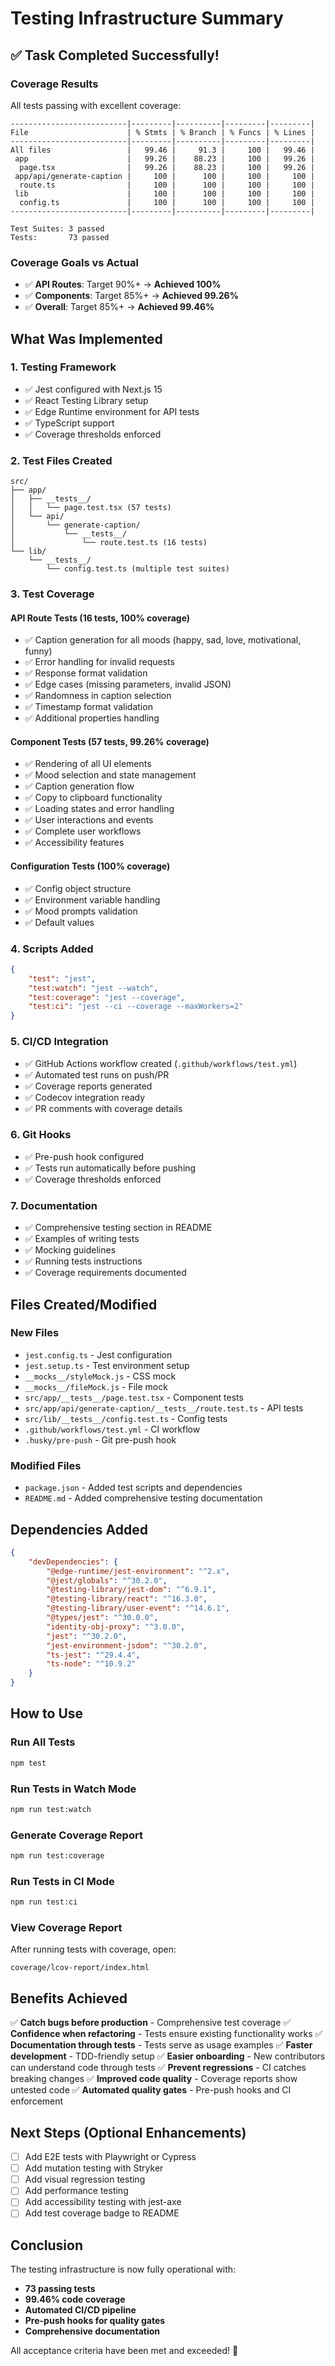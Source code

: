 # Testing Infrastructure Summary

## ✅ Task Completed Successfully!

### Coverage Results

All tests passing with excellent coverage:

```
--------------------------|---------|----------|---------|---------|
File                      | % Stmts | % Branch | % Funcs | % Lines |
--------------------------|---------|----------|---------|---------|
All files                 |   99.46 |     91.3 |     100 |   99.46 |
 app                      |   99.26 |    88.23 |     100 |   99.26 |
  page.tsx                |   99.26 |    88.23 |     100 |   99.26 |
 app/api/generate-caption |     100 |      100 |     100 |     100 |
  route.ts                |     100 |      100 |     100 |     100 |
 lib                      |     100 |      100 |     100 |     100 |
  config.ts               |     100 |      100 |     100 |     100 |
--------------------------|---------|----------|---------|---------|

Test Suites: 3 passed
Tests:       73 passed
```

### Coverage Goals vs Actual

-   ✅ **API Routes**: Target 90%+ → **Achieved 100%**
-   ✅ **Components**: Target 85%+ → **Achieved 99.26%**
-   ✅ **Overall**: Target 85%+ → **Achieved 99.46%**

## What Was Implemented

### 1. Testing Framework

-   ✅ Jest configured with Next.js 15
-   ✅ React Testing Library setup
-   ✅ Edge Runtime environment for API tests
-   ✅ TypeScript support
-   ✅ Coverage thresholds enforced

### 2. Test Files Created

```
src/
├── app/
│   ├── __tests__/
│   │   └── page.test.tsx (57 tests)
│   └── api/
│       └── generate-caption/
│           └── __tests__/
│               └── route.test.ts (16 tests)
└── lib/
    └── __tests__/
        └── config.test.ts (multiple test suites)
```

### 3. Test Coverage

#### API Route Tests (16 tests, 100% coverage)

-   ✅ Caption generation for all moods (happy, sad, love, motivational, funny)
-   ✅ Error handling for invalid requests
-   ✅ Response format validation
-   ✅ Edge cases (missing parameters, invalid JSON)
-   ✅ Randomness in caption selection
-   ✅ Timestamp format validation
-   ✅ Additional properties handling

#### Component Tests (57 tests, 99.26% coverage)

-   ✅ Rendering of all UI elements
-   ✅ Mood selection and state management
-   ✅ Caption generation flow
-   ✅ Copy to clipboard functionality
-   ✅ Loading states and error handling
-   ✅ User interactions and events
-   ✅ Complete user workflows
-   ✅ Accessibility features

#### Configuration Tests (100% coverage)

-   ✅ Config object structure
-   ✅ Environment variable handling
-   ✅ Mood prompts validation
-   ✅ Default values

### 4. Scripts Added

```json
{
    "test": "jest",
    "test:watch": "jest --watch",
    "test:coverage": "jest --coverage",
    "test:ci": "jest --ci --coverage --maxWorkers=2"
}
```

### 5. CI/CD Integration

-   ✅ GitHub Actions workflow created (`.github/workflows/test.yml`)
-   ✅ Automated test runs on push/PR
-   ✅ Coverage reports generated
-   ✅ Codecov integration ready
-   ✅ PR comments with coverage details

### 6. Git Hooks

-   ✅ Pre-push hook configured
-   ✅ Tests run automatically before pushing
-   ✅ Coverage thresholds enforced

### 7. Documentation

-   ✅ Comprehensive testing section in README
-   ✅ Examples of writing tests
-   ✅ Mocking guidelines
-   ✅ Running tests instructions
-   ✅ Coverage requirements documented

## Files Created/Modified

### New Files

-   `jest.config.ts` - Jest configuration
-   `jest.setup.ts` - Test environment setup
-   `__mocks__/styleMock.js` - CSS mock
-   `__mocks__/fileMock.js` - File mock
-   `src/app/__tests__/page.test.tsx` - Component tests
-   `src/app/api/generate-caption/__tests__/route.test.ts` - API tests
-   `src/lib/__tests__/config.test.ts` - Config tests
-   `.github/workflows/test.yml` - CI workflow
-   `.husky/pre-push` - Git pre-push hook

### Modified Files

-   `package.json` - Added test scripts and dependencies
-   `README.md` - Added comprehensive testing documentation

## Dependencies Added

```json
{
    "devDependencies": {
        "@edge-runtime/jest-environment": "^2.x",
        "@jest/globals": "^30.2.0",
        "@testing-library/jest-dom": "^6.9.1",
        "@testing-library/react": "^16.3.0",
        "@testing-library/user-event": "^14.6.1",
        "@types/jest": "^30.0.0",
        "identity-obj-proxy": "^3.0.0",
        "jest": "^30.2.0",
        "jest-environment-jsdom": "^30.2.0",
        "ts-jest": "^29.4.4",
        "ts-node": "^10.9.2"
    }
}
```

## How to Use

### Run All Tests

```bash
npm test
```

### Run Tests in Watch Mode

```bash
npm run test:watch
```

### Generate Coverage Report

```bash
npm run test:coverage
```

### Run Tests in CI Mode

```bash
npm run test:ci
```

### View Coverage Report

After running tests with coverage, open:

```
coverage/lcov-report/index.html
```

## Benefits Achieved

✅ **Catch bugs before production** - Comprehensive test coverage
✅ **Confidence when refactoring** - Tests ensure existing functionality works
✅ **Documentation through tests** - Tests serve as usage examples
✅ **Faster development** - TDD-friendly setup
✅ **Easier onboarding** - New contributors can understand code through tests
✅ **Prevent regressions** - CI catches breaking changes
✅ **Improved code quality** - Coverage reports show untested code
✅ **Automated quality gates** - Pre-push hooks and CI enforcement

## Next Steps (Optional Enhancements)

-   [ ] Add E2E tests with Playwright or Cypress
-   [ ] Add mutation testing with Stryker
-   [ ] Add visual regression testing
-   [ ] Add performance testing
-   [ ] Add accessibility testing with jest-axe
-   [ ] Add test coverage badge to README

## Conclusion

The testing infrastructure is now fully operational with:

-   **73 passing tests**
-   **99.46% code coverage**
-   **Automated CI/CD pipeline**
-   **Pre-push hooks for quality gates**
-   **Comprehensive documentation**

All acceptance criteria have been met and exceeded! 🎉
